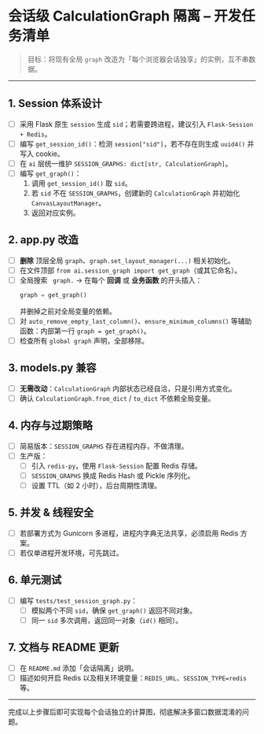 # 会话级 CalculationGraph 隔离 – 开发任务清单

> 目标：将现有全局 `graph` 改造为「每个浏览器会话独享」的实例，互不串数据。

---

## 1. Session 体系设计

- [ ] 采用 Flask 原生 `session` 生成 `sid`；若需要跨进程，建议引入 `Flask-Session + Redis`。
- [ ] 编写 `get_session_id()`：检测 `session["sid"]`，若不存在则生成 `uuid4()` 并写入 cookie。
- [ ] 在 `ai` 层统一维护 `SESSION_GRAPHS: dict[str, CalculationGraph]`。
- [ ] 编写 `get_graph()`：
  1. 调用 `get_session_id()` 取 `sid`。
  2. 若 `sid` 不在 `SESSION_GRAPHS`，创建新的 `CalculationGraph` 并初始化 `CanvasLayoutManager`。
  3. 返回对应实例。

## 2. app.py 改造

- [ ] **删除** 顶层全局 `graph`、`graph.set_layout_manager(...)` 相关初始化。
- [ ] 在文件顶部 `from ai.session_graph import get_graph`（或其它命名）。
- [ ] 全局搜索 ` graph.` → 在每个 **回调** 或 **业务函数** 的开头插入：
  ```python
  graph = get_graph()
  ```
  并删掉之前对全局变量的依赖。
- [ ] 对 `auto_remove_empty_last_column()`、`ensure_minimum_columns()` 等辅助函数：内部第一行 `graph = get_graph()`。
- [ ] 检查所有 `global graph` 声明，全部移除。

## 3. models.py 兼容

- [ ] **无需改动**：`CalculationGraph` 内部状态已经自洽，只是引用方式变化。
- [ ] 确认 `CalculationGraph.from_dict` / `to_dict` 不依赖全局变量。

## 4. 内存与过期策略

- [ ] 简易版本：`SESSION_GRAPHS` 存在进程内存，不做清理。
- [ ] 生产版：
  - [ ] 引入 `redis-py`，使用 `Flask-Session` 配置 Redis 存储。
  - [ ] `SESSION_GRAPHS` 换成 Redis Hash 或 Pickle 序列化。
  - [ ] 设置 TTL（如 2 小时），后台周期性清理。

## 5. 并发 & 线程安全

- [ ] 若部署方式为 Gunicorn 多进程，进程内字典无法共享，必须启用 Redis 方案。
- [ ] 若仅单进程开发环境，可先跳过。

## 6. 单元测试

- [ ] 编写 `tests/test_session_graph.py`：
  - [ ] 模拟两个不同 `sid`，确保 `get_graph()` 返回不同对象。
  - [ ] 同一 `sid` 多次调用，返回同一对象（`id()` 相同）。

## 7. 文档与 README 更新

- [ ] 在 `README.md` 添加「会话隔离」说明。
- [ ] 描述如何开启 Redis 以及相关环境变量：`REDIS_URL`、`SESSION_TYPE=redis` 等。

---

完成以上步骤后即可实现每个会话独立的计算图，彻底解决多窗口数据混淆的问题。 